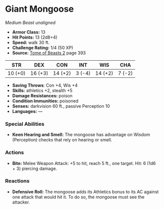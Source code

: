 # Giant Mongoose

*Medium* *Beast* *unaligned*

- **Armor Class:** 13
- **Hit Points:** 13 (2d8+4)
- **Speed:** walk 30 ft.
- **Challenge Rating:** 1/4 (50 XP)
- **Source:** [Tome of Beasts 2](https://koboldpress.com/kpstore/product/tome-of-beasts-2-for-5th-edition) page 393

| STR | DEX | CON | INT | WIS | CHA |
| --- | --- | --- | --- | --- | --- |
| 10 (+0) | 16 (+3) | 14 (+2) | 3 (-4) | 14 (+2) | 7 (-2) |

- **Saving Throws**: Con +4, Wis +4
- **Skills:** athletics +2, stealth +5
- **Damage Resistances:** poison
- **Condition Immunities:** poisoned
- **Senses:** darkvision 60 ft., passive Perception 10
- **Languages:** —
### Special Abilities
- **Keen Hearing and Smell:** The mongoose has advantage on Wisdom (Perception) checks that rely on hearing or smell.
### Actions
- **Bite:** Melee Weapon Attack: +5 to hit, reach 5 ft., one target. Hit: 6 (1d6 + 3) piercing damage.
### Reactions
- **Defensive Roll:** The mongoose adds its Athletics bonus to its AC against one attack that would hit it. To do so, the mongoose must see the attacker.


